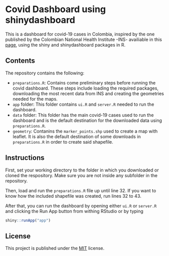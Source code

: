 # Covid Dashboard using shinydashboard

This is a dashboard for covid-19 cases in Colombia, inspired by the one published by the Colombian National Health Institute -INS- availiable in this [page](https://www.ins.gov.co/Noticias/paginas/coronavirus.aspx), using the shiny and shinydashboard packages in R.

## Contents

The repository contains the following:

- `preparations.R`: Contains come preliminary steps before running the covid dashboard. These steps include loading the required packages, downloading the most recent data from INS and creating the geometries needed for the maps.
- `app` folder: This folder contains `ui.R` and `server.R` needed to run the dashboard.
- `data` folder: This folder has the main covid-19 cases used to run the dashboard and is the default destination for the downloaded data using `preparations.R`.
- `geometry`: Contanins the `marker_points.shp` used to create a map with leaflet. It is also the default destination of some downloads in `preparations.R` in order to create said shapefile.

## Instructions

First, set your working directory to the folder in which you downloaded or cloned the respository. Make sure you are not inside any subfolder in the repository.

Then, load and run the `preparations.R` file up until line 32. If you want to know how the included shapefile was created, run lines 32 to 43.

After that, you can run the dashboard by opening either `ui.R` or `server.R` and clicking the Run App button from withing RStudio or by typing 

```r
shiny::runApp("app")
```

## License

This project is published under the [MIT](https://github.com/camartinezbu/covid-dashboard-replica-colombia/blob/master/LICENSE) license.